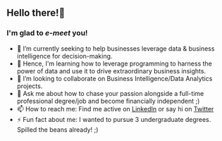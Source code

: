 ## Hello there!👋 
### I'm glad to *e-meet* you!

- 🔭 I’m currently seeking to help businesses leverage data & business intelligence for decision-making.
- 🌱 Hence, I'm learning how to leverage programming to harness the power of data and use it to drive extraordinary business insights.
- 👯 I’m looking to collaborate on Business Intelligence/Data Analytics projects.
- 💬 Ask me about how to chase your passion alongside a full-time professional degree/job and become financially independent ;)
- 📫 How to reach me: Find me active on [LinkedIn](https://www.linkedin.com/in/s-ishita/) or say hi on [Twitter](https://twitter.com/wordsplusworth)
- ⚡ Fun fact about me: I wanted to pursue 3 undergraduate degrees. Spilled the beans already! ;)

<!--
**singhishita/singhishita** is a ✨ _special_ ✨ repository because its `README.md` (this file) appears on your GitHub profile.>

